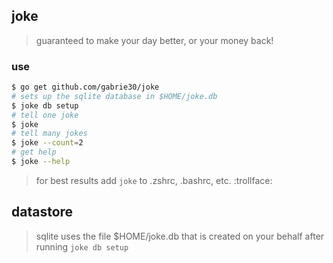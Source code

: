 ## joke

> guaranteed to make your day better, or your money back!

### use

```bash
$ go get github.com/gabrie30/joke
# sets up the sqlite database in $HOME/joke.db
$ joke db setup
# tell one joke
$ joke
# tell many jokes
$ joke --count=2
# get help
$ joke --help
```

> for best results add `joke` to .zshrc, .bashrc, etc.  :trollface:

## datastore

> sqlite uses the file $HOME/joke.db that is created on your behalf after running `joke db setup`
